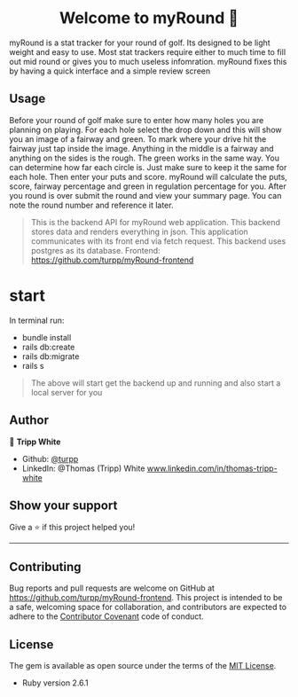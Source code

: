 <h1 align="center">Welcome to myRound 👋</h1>
<p>
    myRound is a stat tracker for your round of golf. Its designed to be light weight and easy to use. Most stat trackers require either to much time to fill out mid round or gives you to much useless infomration. myRound fixes this by having a quick interface and a simple review screen
</p>

## Usage
<p>
Before your round of golf make sure to enter how many holes you are planning on playing. For each hole select the drop down and this will show you an image of a fairway and green. To mark where your drive hit the fairway just tap inside the image. Anything in the middle is a fairway and anything on the sides is the rough. The green works in the same way. You can determine how far each circle is. Just make sure to keep it the same for each hole. Then enter your puts and score. myRound will calculate the puts, score, fairway percentage and green in regulation percentage for you. After you round is over submit the round and view your summary page. You can note the round number and reference it later. 
</p>


>This is the backend API for myRound web application. This backend stores data and renders everything in json. This application communicates with its front end via fetch request. This backend uses postgres as its database. Frontend: https://github.com/turpp/myRound-frontend




# start

In terminal run:
* bundle install
* rails db:create
* rails db:migrate
* rails s

>The above will start get the backend up and running and also start a local server for you

## Author

👤 **Tripp White**

* Github: [@turpp](https://github.com/turpp)
* LinkedIn: @Thomas (Tripp) White www.linkedin.com/in/thomas-tripp-white

## Show your support

Give a ⭐️ if this project helped you!

***

## Contributing

 Bug reports and pull requests are welcome on GitHub at https://github.com/turpp/myRound-frontend. This project is intended to be a safe, welcoming space for collaboration, and contributors are expected to adhere to the [Contributor Covenant](contributor-covenant.org) code of conduct.

 ## License

 The gem is available as open source under the terms of the [MIT License](http://opensource.org/licenses/MIT).

* Ruby version
2.6.1